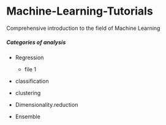 # Machine-Learning-Tutorials

Comprehensive introduction to the field of Machine Learning

##### Categories of analysis
 
- Regression
	- file 1		
	 
- classification  
- clustering      
- Dimensionality.reduction
- Ensemble

